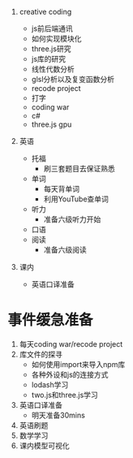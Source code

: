 1. creative coding
   * js前后端通讯
   * 如何实现模块化
   * three.js研究
   * js库的研究
   * 线性代数分析
   * glsl分析以及复变函数分析
   * recode project
   * 打字
   * coding war
   * c#
   * three.js gpu
2. 英语
   * 托福
     * 刷三套题目去保证熟悉
   * 单词
     * 每天背单词
     * 利用YouTube查单词
   * 听力
     * 准备六级听力开始
   * 口语
   * 阅读
     * 准备六级阅读
3. 课内

   * 英语口译准备



# 事件缓急准备

1. 每天coding war/recode project
2. 库文件的探寻
   * 如何使用import来导入npm库
   * 各种外设和js的连接方式
   * lodash学习
   * two.js和three.js学习
3. 英语口译准备
   * 明天准备30mins
4. 英语刷题
5. 数学学习
6. 课内模型可视化